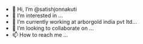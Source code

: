 - 👋 Hi, I’m @satishjonnakuti
- 👀 I’m interested in ...
- 🌱 I’m currently working at arborgold india pvt ltd...
- 💞️ I’m looking to collaborate on ...
- 📫 How to reach me ...

<!---
satishjonnakuti/satishjonnakuti is a ✨ special ✨ repository because its `README.md` (this file) appears on your GitHub profile.
You can click the Preview link to take a look at your changes.
--->
